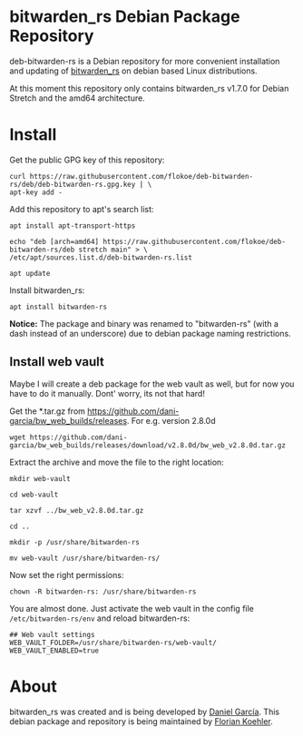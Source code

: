 # bitwarden_rs Debian Package Repository
deb-bitwarden-rs is a Debian repository for more convenient installation and updating of [bitwarden_rs](https://github.com/dani-garcia/bitwarden_rs) on debian based Linux distributions.

At this moment this repository only contains bitwarden_rs v1.7.0 for Debian Stretch and the amd64 architecture.

# Install
Get the public GPG key of this repository:
```
curl https://raw.githubusercontent.com/flokoe/deb-bitwarden-rs/deb/deb-bitwarden-rs.gpg.key | \
apt-key add -
```
Add this repository to apt's search list:
```
apt install apt-transport-https

echo "deb [arch=amd64] https://raw.githubusercontent.com/flokoe/deb-bitwarden-rs/deb stretch main" > \
/etc/apt/sources.list.d/deb-bitwarden-rs.list

apt update
```
Install bitwarden_rs:
```
apt install bitwarden-rs
```
**Notice:** The package and binary was renamed to "bitwarden-rs" (with a dash instead of an underscore) due to debian package naming restrictions.

## Install web vault
Maybe I will create a deb package for the web vault as well, but for now you have to do it manually.
Dont' worry, its not that hard!

Get the *.tar.gz from https://github.com/dani-garcia/bw_web_builds/releases. For e.g. version 2.8.0d
```
wget https://github.com/dani-garcia/bw_web_builds/releases/download/v2.8.0d/bw_web_v2.8.0d.tar.gz
```
Extract the archive and move the file to the right location:
```
mkdir web-vault

cd web-vault

tar xzvf ../bw_web_v2.8.0d.tar.gz

cd ..

mkdir -p /usr/share/bitwarden-rs

mv web-vault /usr/share/bitwarden-rs/
```
Now set the right permissions:
```
chown -R bitwarden-rs: /usr/share/bitwarden-rs
```
You are almost done. Just activate the web vault in the config file `/etc/bitwarden-rs/env` and reload bitwarden-rs:
```
## Web vault settings
WEB_VAULT_FOLDER=/usr/share/bitwarden-rs/web-vault/
WEB_VAULT_ENABLED=true
```

# About
bitwarden_rs was created and is being developed by [Daniel García](https://github.com/dani-garcia). This debian package and repository is being maintained by [Florian Koehler](https://github.com/flokoe).
